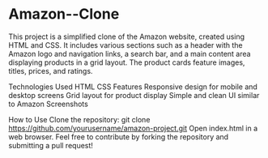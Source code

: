 # Amazon--Clone
This project is a simplified clone of the Amazon website, created using HTML and CSS. It includes various sections such as a header with the Amazon logo and navigation links, a search bar, and a main content area displaying products in a grid layout. The product cards feature images, titles, prices, and ratings.

Technologies Used
HTML
CSS
Features
Responsive design for mobile and desktop screens
Grid layout for product display
Simple and clean UI similar to Amazon
Screenshots


How to Use
Clone the repository: git clone https://github.com/yourusername/amazon-project.git
Open index.html in a web browser.
Feel free to contribute by forking the repository and submitting a pull request!
